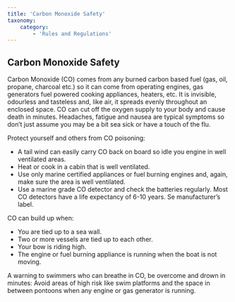 ```yaml
---
title: 'Carbon Monoxide Safety'
taxonomy:
    category:
        - 'Rules and Regulations'
---
```


## Carbon Monoxide Safety

Carbon Monoxide (CO) comes from any burned carbon based fuel (gas, oil, propane, charcoal etc.) so it can come from operating engines, gas generators fuel powered cooking appliances, heaters, etc. It is invisible, odourless and tasteless and, like air, it spreads evenly throughout an enclosed space. CO can cut off the oxygen supply to your body and cause death in minutes. Headaches, fatigue and nausea are typical symptoms so don’t just assume you may be a bit sea sick or have a touch of the flu.

Protect yourself and others from CO poisoning:

* A tail wind can easily carry CO back on board so idle you engine in well ventilated areas.
* Heat or cook in a cabin that is well ventilated.
* Use only marine certified appliances or fuel burning engines and, again, make sure the area is well ventilated.
* Use a marine grade CO detector and check the batteries regularly. Most CO detectors have a life expectancy of 6-10 years. Se manufacturer’s label.

CO can build up when:

* You are tied up to a sea wall.
* Two or more vessels are tied up to each other.
* Your bow is riding high.
* The engine or fuel burning appliance is running when the boat is not moving.

A warning to swimmers who can breathe in CO, be overcome and drown in minutes: Avoid areas of high risk like swim platforms and the space in between pontoons when any engine or gas generator is running.